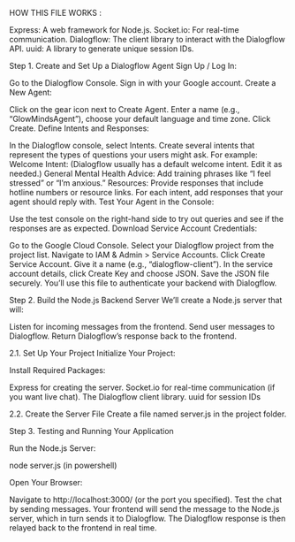 HOW THIS FILE WORKS :

Express: A web framework for Node.js.
Socket.io: For real-time communication.
Dialogflow: The client library to interact with the Dialogflow API.
uuid: A library to generate unique session IDs.



Step 1. Create and Set Up a Dialogflow Agent
Sign Up / Log In:

Go to the Dialogflow Console.
Sign in with your Google account.
Create a New Agent:

Click on the gear icon next to Create Agent.
Enter a name (e.g., “GlowMindsAgent”), choose your default language and time zone.
Click Create.
Define Intents and Responses:

In the Dialogflow console, select Intents.
Create several intents that represent the types of questions your users might ask. For example:
Welcome Intent: (Dialogflow usually has a default welcome intent. Edit it as needed.)
General Mental Health Advice: Add training phrases like “I feel stressed” or “I’m anxious.”
Resources: Provide responses that include hotline numbers or resource links.
For each intent, add responses that your agent should reply with.
Test Your Agent in the Console:

Use the test console on the right-hand side to try out queries and see if the responses are as expected.
Download Service Account Credentials:

Go to the Google Cloud Console.
Select your Dialogflow project from the project list.
Navigate to IAM & Admin > Service Accounts.
Click Create Service Account.
Give it a name (e.g., “dialogflow-client”).
In the service account details, click Create Key and choose JSON.
Save the JSON file securely. You’ll use this file to authenticate your backend with Dialogflow.

Step 2. Build the Node.js Backend Server
We’ll create a Node.js server that will:

Listen for incoming messages from the frontend.
Send user messages to Dialogflow.
Return Dialogflow’s response back to the frontend.

2.1. Set Up Your Project
Initialize Your Project:

Install Required Packages:

Express for creating the server.
Socket.io for real-time communication (if you want live chat).
The Dialogflow client library.
uuid for session IDs

2.2. Create the Server File
Create a file named server.js in the project folder.

Step 3. Testing and Running Your Application

Run the Node.js Server:

node server.js (in powershell)

Open Your Browser:

Navigate to http://localhost:3000/ (or the port you specified).
Test the chat by sending messages. Your frontend will send the message to the Node.js server, which in turn sends it to Dialogflow. The Dialogflow response is then relayed back to the frontend in real time.


